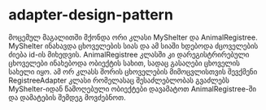 # adapter-design-pattern

მოცემულ მაგალითში მქონდა ორი კლასი MyShelter და AnimalRegistree. 
MyShelter ინახავდა ცხოველების სიას და ამ სიაში ხდებოდა ძცოველების ძიება id-ის მიხედვის. 
AnimalRegistree კლასში კი დარეგისტრირებული ცხოველები ინახებოდა ობიექტის სახით, სადაც გასაღები ცხოველის სახელი იყო. 
ამ ორ კლასს შორის ცხოველების მიმოცვლისთვის შევქმენი RegistreeAdapter კლასი რომელასაც შესაძლებლობას გვაძლებს MyShelter-იდან წამოღებული ობიექტები დავამატოთ AnimalRegistree-ში და დამატების შემდეგ მოვძებნოთ.
